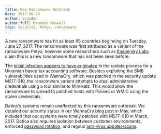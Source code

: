 ```yaml
---
title: New Ransomware Outbreak
date: 2017-06-28
author: brandon
author_full: Brandon Maxwell
tags: security, Petya, ransomware
---
```


A new ransomware has hit as least 65 countries beginning on Tuesday, June 27, 2017. The ransomware was first attributed as a variant of the ransomware Petya, however some researchers such as [Kaspersky Labs](https://twitter.com/kaspersky/status/879749175570817024) claim this is a new ransomware that has not been seen before. 

The [initial infection appears to have originated](https://blogs.technet.microsoft.com/mmpc/2017/06/27/new-ransomware-old-techniques-petya-adds-worm-capabilities) in the update process for a Ukrainian based tax accounting software. Besides exploiting the SMB vulnerabilities used in WannaCry, which was patched in the security update MS17-010, the ransomware variant attempts to steal administrative credentials using a tool similar to Mimikatz. This would allow the ransomware to spread to patched hosts with PsExec or WMIC using the stolen credentials.

Datica's systems remain unaffected by this ransomware outbreak. We detailed our security status in our [WannaCry blog post](https://engineering.datica.com/WannaCry-Ransomware.html) in May, which included that our systems were timely patched with MS17-010 in March, 2017. Datica also requires isolation between customer environments, enforced [password rotation](https://policy.datica.com/#7.12-password-management), and regular [anti-virus updates/scans](https://policy.datica.com/#17.4-prevention-of-malware-on-production-systems).
